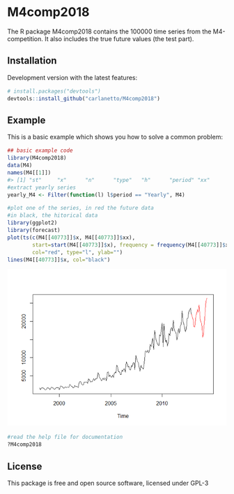 
<!-- README.md is generated from README.Rmd. Please edit that file -->
M4comp2018
==========

The R package M4comp2018 contains the 100000 time series from the M4-competition. It also includes the true future values (the test part).

Installation
------------

Development version with the latest features:

``` r
# install.packages("devtools")
devtools::install_github("carlanetto/M4comp2018")
```

Example
-------

This is a basic example which shows you how to solve a common problem:

``` r
## basic example code
library(M4comp2018)
data(M4)
names(M4[[1]])
#> [1] "st"     "x"      "n"      "type"   "h"      "period" "xx"
#extract yearly series
yearly_M4 <- Filter(function(l) l$period == "Yearly", M4)
```

``` r
#plot one of the series, in red the future data
#in black, the hitorical data
library(ggplot2)
library(forecast)
plot(ts(c(M4[[40773]]$x, M4[[40773]]$xx),
        start=start(M4[[40773]]$x), frequency = frequency(M4[[40773]]$x)),
        col="red", type="l", ylab="")
lines(M4[[40773]]$x, col="black")
```

![](README-unnamed-chunk-3-1.png)

``` r
#read the help file for documentation
?M4comp2018
```

License
-------

This package is free and open source software, licensed under GPL-3
